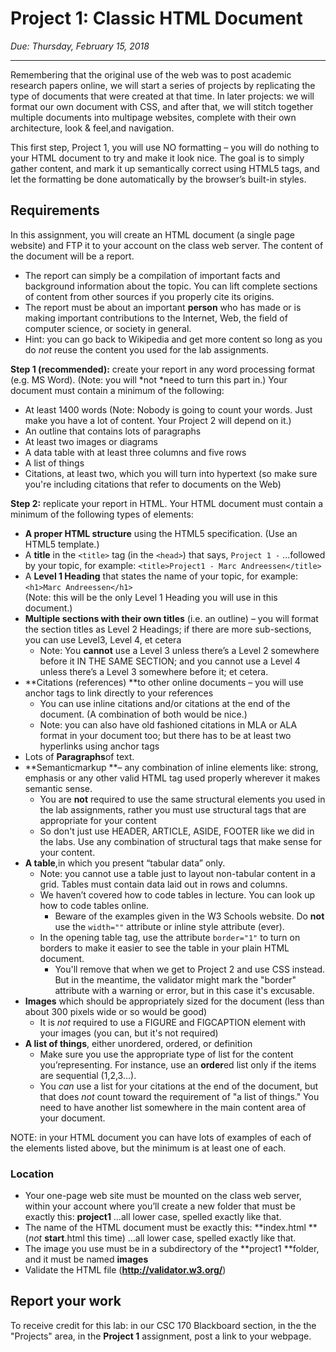 # Project 1: Classic HTML Document

*Due: Thursday, February 15, 2018*

<hr>

Remembering that the original use of the web was to post academic research papers online, we will start a series of projects by replicating the type of documents that were created at that time.  In later projects: we will format our own document with CSS, and after that, we will stitch together multiple documents into multipage websites, complete with their own architecture, look & feel,and navigation.

This first step, Project 1, you will use NO formatting – you will do nothing to your HTML document to try and make it look nice.  The goal is to simply gather content, and mark it up semantically correct using HTML5 tags, and let the formatting be done automatically by the browser’s built-in styles.  

## Requirements

In this assignment, you will create an HTML document (a single page website) and FTP it to your account on the class web server.  The content of the document will be a report.  

- The report can simply be a compilation of important facts and background information about the topic. You can lift complete sections of content from other sources if you properly cite its origins. 
- The report must be about an important **person** who has made or is making important contributions to the Internet, Web, the field of computer science, or society in general.
- Hint: you can go back to Wikipedia and get more content so long as you do *not* reuse the content you used for the lab assignments. 

**Step 1 (recommended):** create your report in any word processing format (e.g. MS Word).  (Note: you will *not *need to turn this part in.)  Your document must contain a minimum of the following:

- At least 1400 words (Note: Nobody is going to count your words.  Just make you have a lot of content.  Your Project 2 will depend on it.)
- An outline that contains lots of paragraphs
- At least two images or diagrams
- A data table with at least three columns and five rows
- A list of things
- Citations, at least two, which you will turn into hypertext (so make sure you're including citations that refer to documents on the Web)

**Step 2:** replicate your report in HTML.  Your HTML document must contain a minimum of the following types of elements:

- **A proper HTML structure** using the HTML5 specification.  (Use an HTML5 template.)
- A **title** in the `<title>` tag (in the `<head>`) that says, `Project 1 -` ...followed by your topic, for example: `<title>Project1 - Marc Andreessen</title>`
- A **Level 1 Heading** that states the name of your topic, for example: `<h1>Marc Andreessen</h1>` <br>(Note: this will be the only Level 1 Heading you will use in this document.)
- **Multiple sections with their own titles** (i.e. an outline) – you will format the section titles as Level 2 Headings; if there are more sub-sections, you can use Level3, Level 4, et cetera
  - Note: You **cannot** use a Level 3 unless there’s a Level 2 somewhere before it IN THE SAME SECTION; and you cannot use a Level 4 unless there’s a Level 3 somewhere before it; et cetera.
- **Citations (references) **to other online documents – you will use anchor tags to link directly to your references
  - You can use inline citations and/or citations at the end of the document.  (A combination of both would be nice.)
  - Note: you can also have old fashioned citations in MLA or ALA format in your document too; but there has to be at least two hyperlinks using anchor tags
- Lots of **Paragraphs**of text.
- **Semanticmarkup **– any combination of inline elements like: strong, emphasis or any other valid HTML tag used properly wherever it makes semantic sense.  
  - You are **not** required to use the same structural elements you used in the lab assignments, rather you must use structural tags that are appropriate for your content
  - So don't just use HEADER, ARTICLE, ASIDE, FOOTER like we did in the labs.  Use any combination of structural tags that make sense for your content.
- **A table**,in which you present “tabular data” only.
  - Note: you cannot use a table just to layout non-tabular content in a grid. Tables must contain data laid out in rows and columns.
  - We haven’t covered how to code tables in lecture. You can look up how to code tables online.
    - Beware of the examples given in the W3 Schools website.  Do **not** use the `width=""` attribute or inline style attribute (ever).
  - In the opening table tag, use the attribute `border="1"` to turn on borders to make it easier to see the table in your plain HTML document.
    - You'll remove that when we get to Project 2 and use CSS instead. But in the meantime, the validator might mark the "border" attribute with a warning or error, but in this case it's excusable.  
- **Images** which should be appropriately sized for the document (less than about 300 pixels wide or so would be good)
  - It is *not* required to use a FIGURE and FIGCAPTION element with your images (you can, but it's not required)
- **A list of things**, either unordered, ordered, or definition
  - Make sure you use the appropriate type of list for the content you’representing.  For instance, use an **order**ed list only if the items are sequential (1,2,3…).
  - You *can* use a list for your citations at the end of the document, but that does *not* count toward the requirement of "a list of things."  You need to have another list somewhere in the main content area of your document.

NOTE: in your HTML document you can have lots of examples of each of the elements listed above, but the minimum is at least one of each.

### Location

- Your one-page web site must be mounted on the class web server, within your account where you’ll create a new folder that must be exactly this: **project1** …all lower case, spelled exactly like that.
- The name of the HTML document must be exactly this: **index.html **(*not* **start**.html this time) …all lower case, spelled exactly like that. 
- The image you use must be in a subdirectory of the **project1 **folder, and it must be named **images**
- Validate the HTML file (**http://validator.w3.org/**)

## Report your work

To receive credit for this lab: in our CSC 170 Blackboard section, in the the "Projects" area, in the **Project 1** assignment, post a link to your webpage.